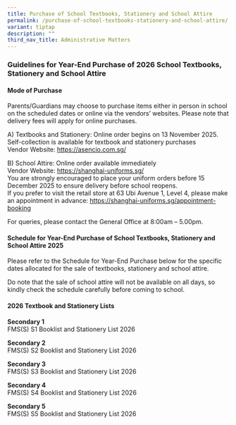 ```yaml
---
title: Purchase of School Textbooks, Stationery and School Attire
permalink: /purchase-of-school-textbooks-stationery-and-school-attire/
variant: tiptap
description: ""
third_nav_title: Administrative Matters
---
```

<h3>Guidelines for Year-End Purchase of 2026 School Textbooks, Stationery and School Attire</h3>
<h4>Mode of Purchase</h4>
<p>Parents/Guardians may choose to purchase items either in person in school
on the scheduled dates or online via the vendors’ websites. Please note
that delivery fees will apply for online purchases.</p>
<p>A) Textbooks and Stationery: Online order begins on 13 November 2025.
<br>Self-collection is available for textbook and stationery purchases
<br>Vendor Website: <a href="https://asencio.com.sg/" rel="noopener noreferrer nofollow" target="_blank">https://asencio.com.sg/</a> 
</p>
<p>B) School Attire: Online order available immediately
<br>Vendor Website: <a href="https://shanghai-uniforms.sg/" rel="noopener noreferrer nofollow" target="_blank">https://shanghai-uniforms.sg/</a> 
<br>You are strongly encouraged to place your uniform orders before 15 December
2025 to ensure delivery before school reopens.
<br>If you prefer to visit the retail store at 63 Ubi Avenue 1, Level 4, please
make an appointment in advance: <a href="https://shanghai-uniforms.sg/appointment-booking" rel="noopener noreferrer nofollow" target="_blank">https://shanghai-uniforms.sg/appointment-booking</a> 
</p>
<p>For queries, please contact the General Office at 8:00am – 5.00pm.</p>
<h4>Schedule for Year-End Purchase of School Textbooks, Stationery and School Attire 2025</h4>
<p>Please refer to the Schedule for Year-End Purchase below for the specific
dates allocated for the sale of textbooks, stationery and school attire.</p>
<p>Do note that the sale of school attire will not be available on all days,
so kindly check the schedule carefully before coming to school.</p>
<p></p>
<p></p>
<h4>2026 Textbook and Stationery Lists</h4>
<p><strong>Secondary 1</strong>
<br>FMS(S) S1 Booklist and Stationery List 2026</p>
<p><strong>Secondary 2</strong>
<br>FMS(S) S2 Booklist and Stationery List 2026</p>
<p><strong>Secondary 3</strong>
<br>FMS(S) S3 Booklist and Stationery List 2026</p>
<p><strong>Secondary 4</strong>
<br>FMS(S) S4 Booklist and Stationery List 2026</p>
<p><strong>Secondary 5</strong>
<br>FMS(S) S5 Booklist and Stationery List 2026</p>